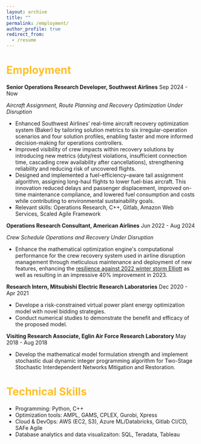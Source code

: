 ```yaml
---
layout: archive
title: ""
permalink: /employment/
author_profile: true
redirect_from:
  - /resume
---
```


<span style="color: #FFBF27;">Employment</span>
======

**Senior Operations Research Developer, Southwest Airlines**  Sep 2024 - Now

*Aircraft Assignment, Route Planning and Recovery Optimization Under Disruption*
* Enhanced Southwest Airlines’ real-time aircraft recovery optimization system (Baker) by tailoring solution metrics to six irregular-operation scenarios and four solution profiles, enabling faster and more informed decision-making for operations controllers.
* Improved visibility of crew impacts within recovery solutions by introducing new metrics (duty/rest violations, insufficient connection time, cascading crew availability after cancellations), strengthening reliability and reducing risk of uncovered flights.
* Designed and implemented a fuel-efficiency–aware tail assignment algorithm, assigning long-haul flights to lower fuel-bias aircraft. This innovation reduced delays and passenger displacement, improved on-time maintenance compliance, and lowered fuel consumption and costs while contributing to environmental sustainability goals.
* Relevant skills: Operations Research, C++, Gitlab, Amazon Web Services, Scaled Agile Framework

**Operations Research Consultant, American Airlines**  Jun 2022 - Aug 2024

*Crew Schedule Operations and Recovery Under Disruption*
* Enhance the mathematical optimization engine's computational performance for the crew recovery system used in airline disruption management through meticulous maintenance and deployment of new features, enhancing the [resilience against 2022 winter storm Elliott](https://businesstravelerusa.com/news/american-airlines-coo-thanks-staff-over-remarkable-performance-in-december/) as well as resulting in an impressive 40% improvement in 2023.

**Research Intern, Mitsubishi Electric Research Laboratories**  Dec 2020 - Apr 2021
* Develope a risk-constrained virtual power plant energy optimization model with novel bidding strategies. 
* Conduct numerical studies to demonstrate the benefit and efficacy of the proposed model.

**Visiting Research Associate, Eglin Air Force Research Laboratory** May 2018 - Aug 2018
* Develop the mathematical model formulation strength and implement stochastic dual dynamic integer programming algorithm for Two-Stage Stochastic Interdependent Networks Mitigation and Restoration.

<span style="color: #FFBF27;">Technical Skills</span>
======

* Programming: Python, C++
* Optimization tools: AMPL, GAMS, CPLEX, Gurobi, Xpress
* Cloud & DevOps: AWS (EC2, S3), Azure ML/Databricks, Gitlab CI/CD, SAFe Agile
* Database analytics and data visualizaiton: SQL, Teradata, Tableau